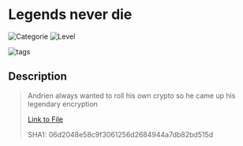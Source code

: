 # Legends never die
![Categorie](https://img.shields.io/badge/Category-Cryptography-red?style=for-the-badge) ![Level](https://img.shields.io/badge/Difficulty-Easy-green?style=for-the-badge)

![tags](https://img.shields.io/badge/Tag-RSA%20%20Python-blue)

## Description
> Andrien always wanted to roll his own crypto so he came up his legendary encryption 
>
> [Link to File](./Legends%20never%20die.zip)
>
> SHA1: 06d2048e58c9f3061256d2684944a7db82bd515d 